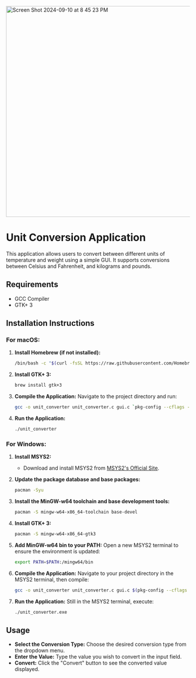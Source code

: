 
<img width="577" alt="Screen Shot 2024-09-10 at 8 45 23 PM" src="https://github.com/user-attachments/assets/fa9e38f7-0a5b-492a-9563-7b851b1e8350">

# Unit Conversion Application

This application allows users to convert between different units of temperature and weight using a simple GUI. It supports conversions between Celsius and Fahrenheit, and kilograms and pounds.

## Requirements

- GCC Compiler
- GTK+ 3

## Installation Instructions

### For macOS:

1. **Install Homebrew (if not installed):**
   ```bash
   /bin/bash -c "$(curl -fsSL https://raw.githubusercontent.com/Homebrew/install/HEAD/install.sh)"
   ```

2. **Install GTK+ 3:**
   ```bash
   brew install gtk+3
   ```

3. **Compile the Application:**
   Navigate to the project directory and run:
   ```bash
   gcc -o unit_converter unit_converter.c gui.c `pkg-config --cflags --libs gtk+-3.0`
   ```

4. **Run the Application:**
   ```bash
   ./unit_converter
   ```

### For Windows:

1. **Install MSYS2:**
   - Download and install MSYS2 from [MSYS2's Official Site](https://www.msys2.org/).

2. **Update the package database and base packages:**
   ```bash
   pacman -Syu
   ```

3. **Install the MinGW-w64 toolchain and base development tools:**
   ```bash
   pacman -S mingw-w64-x86_64-toolchain base-devel
   ```

4. **Install GTK+ 3:**
   ```bash
   pacman -S mingw-w64-x86_64-gtk3
   ```

5. **Add MinGW-w64 bin to your PATH:**
   Open a new MSYS2 terminal to ensure the environment is updated:
   ```bash
   export PATH=$PATH:/mingw64/bin
   ```

6. **Compile the Application:**
   Navigate to your project directory in the MSYS2 terminal, then compile:
   ```bash
   gcc -o unit_converter unit_converter.c gui.c $(pkg-config --cflags --libs gtk+-3.0)
   ```

7. **Run the Application:**
   Still in the MSYS2 terminal, execute:
   ```bash
   ./unit_converter.exe
   ```

## Usage

- **Select the Conversion Type:** Choose the desired conversion type from the dropdown menu.
- **Enter the Value:** Type the value you wish to convert in the input field.
- **Convert:** Click the "Convert" button to see the converted value displayed.
